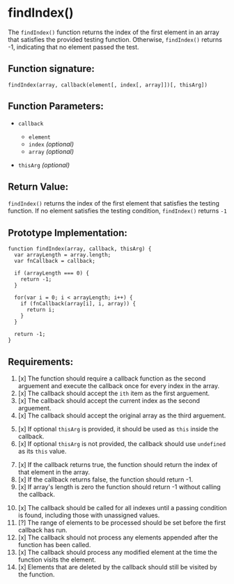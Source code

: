 # findIndex()
The `findIndex()` function returns the index of the first element in an array that satisfies the provided testing function. Otherwise, `findIndex()` returns -1, indicating that no element passed the test.

## Function signature:
    findIndex(array, callback(element[, index[, array]])[, thisArg])

## Function Parameters:
- `callback`
  - `element`
  - `index` _(optional)_
  - `array` _(optional)_  

- `thisArg` _(optional)_

## Return Value:
`findIndex()` returns the index of the first element that satisfies the testing function. If no element satisfies the testing condition, `findIndex()` returns `-1`

## Prototype Implementation:
    
    function findIndex(array, callback, thisArg) {
      var arrayLength = array.length;
      var fnCallback = callback;

      if (arrayLength === 0) {
        return -1;
      }

      for(var i = 0; i < arrayLength; i++) {
        if (fnCallback(array[i], i, array)) {
          return i;
        }
      }
      
      return -1;
    }

## Requirements:
<!-- Callback Parameters -->
1. [x] The function should require a callback function as the second arguement and execute the callback once for every index in the array.
2. [x] The callback should accept the `ith` item as the first arguement.
3. [x] The callback should accept the current index as the second arguement.
4. [x] The callback should accept the original array as the third arguement.
<!-- Function Parameters -->
5. [x] If optional `thisArg` is provided, it should be used as `this` inside the callback.
6. [x] If optional `thisArg` is not provided, the callback should use `undefined` as its `this` value.

<!-- Functionality --> 
7. [x] If the callback returns true, the function should return the index of that element in the array.
8. [x] If the callback returns false, the function should return -1.
9. [x] If array's length is zero the function should return -1 without calling the callback.
<!-- Edge cases -->
10. [x] The callback should be called for all indexes until a passing condition is found, including those with unassigned values.
11. [?] The range of elements to be processed should be set before the first callback has run.
12. [x] The callback should not process any elements appended after the function has been called.
12. [x] The callback should process any modified element at the time the function visits the element.
13. [x] Elements that are deleted by the callback should still be visited by the function.





